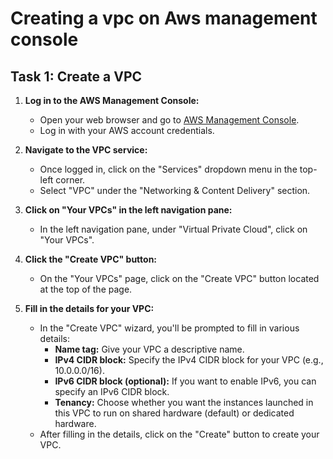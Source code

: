 # Creating a vpc on Aws management console

## Task 1: Create a VPC

1. **Log in to the AWS Management Console:**
   - Open your web browser and go to [AWS Management Console](https://console.aws.amazon.com/).
   - Log in with your AWS account credentials.

2. **Navigate to the VPC service:**
   - Once logged in, click on the "Services" dropdown menu in the top-left corner.
   - Select "VPC" under the "Networking & Content Delivery" section. 

3. **Click on "Your VPCs" in the left navigation pane:**
   - In the left navigation pane, under "Virtual Private Cloud", click on "Your VPCs".

4. **Click the "Create VPC" button:**
   - On the "Your VPCs" page, click on the "Create VPC" button located at the top of the page.

5. **Fill in the details for your VPC:**
   - In the "Create VPC" wizard, you'll be prompted to fill in various details:
     - **Name tag:** Give your VPC a descriptive name.
     - **IPv4 CIDR block:** Specify the IPv4 CIDR block for your VPC (e.g., 10.0.0.0/16).
     - **IPv6 CIDR block (optional):** If you want to enable IPv6, you can specify an IPv6 CIDR block.
     - **Tenancy:** Choose whether you want the instances launched in this VPC to run on shared hardware (default) or dedicated hardware.
   - After filling in the details, click on the "Create" button to create your VPC.

